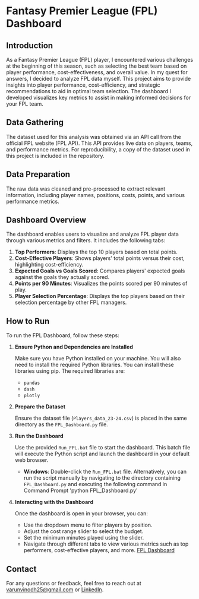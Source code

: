 # Fantasy Premier League (FPL) Dashboard

## Introduction

As a Fantasy Premier League (FPL) player, I encountered various challenges at the beginning of this season, such as selecting the best team based on player performance, cost-effectiveness, and overall value. In my quest for answers, I decided to analyze FPL data myself. This project aims to provide insights into player performance, cost-efficiency, and strategic recommendations to aid in optimal team selection. The dashboard I developed visualizes key metrics to assist in making informed decisions for your FPL team.

## Data Gathering

The dataset used for this analysis was obtained via an API call from the official FPL website (FPL API). This API provides live data on players, teams, and performance metrics. For reproducibility, a copy of the dataset used in this project is included in the repository.

## Data Preparation

The raw data was cleaned and pre-processed to extract relevant information, including player names, positions, costs, points, and various performance metrics.

## Dashboard Overview

The dashboard enables users to visualize and analyze FPL player data through various metrics and filters. It includes the following tabs:

1. **Top Performers**: Displays the top 10 players based on total points.
2. **Cost-Effective Players**: Shows players' total points versus their cost, highlighting cost-efficiency.
3. **Expected Goals vs Goals Scored**: Compares players' expected goals against the goals they actually scored.
4. **Points per 90 Minutes**: Visualizes the points scored per 90 minutes of play.
5. **Player Selection Percentage**: Displays the top players based on their selection percentage by other FPL managers.

## How to Run

To run the FPL Dashboard, follow these steps:

1. **Ensure Python and Dependencies are Installed**

   Make sure you have Python installed on your machine. You will also need to install the required Python libraries. You can install these libraries using pip. The required libraries are:
   - `pandas`
   - `dash`
   - `plotly`

2. **Prepare the Dataset**

   Ensure the dataset file (`Players_data_23-24.csv`) is placed in the same directory as the `FPL_Dashboard.py` file.

3. **Run the Dashboard**

   Use the provided `Run_FPL.bat` file to start the dashboard. This batch file will execute the Python script and launch the dashboard in your default web browser.

   - **Windows**: Double-click the `Run_FPL.bat` file. Alternatively, you can run the script manually by navigating to the directory containing `FPL_Dashboard.py` and executing the following command in Command Prompt 'python FPL_Dashboard.py'

4. **Interacting with the Dashboard**

   Once the dashboard is open in your browser, you can:
   - Use the dropdown menu to filter players by position.
   - Adjust the cost range slider to select the budget.
   - Set the minimum minutes played using the slider.
   - Navigate through different tabs to view various metrics such as top performers, cost-effective players, and more.
     [FPL Dashboard](FPLDashboard.png)


## Contact

For any questions or feedback, feel free to reach out at varunvinodh25@gmail.com or [LinkedIn](https://www.linkedin.com/in/varunvinodh/).


